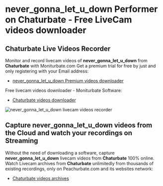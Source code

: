 # never_gonna_let_u_down Performer on Chaturbate - Free LiveCam videos downloader

## Chaturbate Live Videos Recorder

Monitor and record livecam videos of **never_gonna_let_u_down** from **Chaturbate** with Moniturbate.com
Get a premium trial for free by just and only registering with your Email address:
* [never_gonna_let_u_down Premium videos downloader](https://moniturbate.com/request-demo-licence-key.html)

Free livecam videos downloader - Moniturbate Software:
* [Chaturbate videos downloader](https://moniturbate.com/moniturbate-download-software.html)

![never_gonna_let_u_down livecam videos recorder](https://peachurnet.com/templates/moniturbate-software.png)


## Capture never_gonna_let_u_down videos from the Cloud and watch your recordings on Streaming

Without the need of downloading a software, capture **never_gonna_let_u_down** livecam videos from **Chaturbate** 100% online.
Watch Livecam archives from **Chaturbate** unlimitedly from thousands of existing recordings, only on Peachurbate.com and its websites network:
* [Chaturbate videos archives](https://peachurnet.com/)